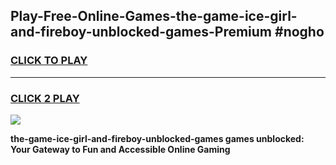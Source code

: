 
## Play-Free-Online-Games-the-game-ice-girl-and-fireboy-unblocked-games-Premium #nogho
<h3>
<a href="https://premium.freeplayer.one?title=the-game-ice-girl-and-fireboy-unblocked-games&ref=8M">CLICK TO PLAY</a></h3>
<hr>

<h3>
<a href="https://premium.freeplayer.one?title=the-game-ice-girl-and-fireboy-unblocked-games&ref=8M">CLICK 2 PLAY</a>
  
</h3>

<a href="https://premium.freeplayer.one?title=the-game-ice-girl-and-fireboy-unblocked-games&ref=8M"><img src="https://clearcache.store/games.png"></a>


**the-game-ice-girl-and-fireboy-unblocked-games games unblocked: Your Gateway to Fun and Accessible Online Gaming**
